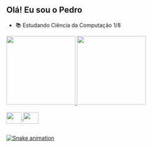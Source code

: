 ## Olá! Eu sou o Pedro

- 📚 Estudando Ciência da Computação 1/8

<div>
  <a href="https://github.com/pedrohnluiz">
  <img height="180em" src="https://github-readme-stats.vercel.app/api?username=pedrohnluiz&show_icons=true&theme=dracula&include_all_commits=true&count_private=true"/>
  <img height="180em" src="https://github-readme-stats.vercel.app/api/top-langs/?username=pedrohnluiz&layout=compact&langs_count=16&theme=dracula"/>
</div>

    
<div style="display: inline_block"><br>
  <img align="center" height="30" width="40" src="https://cdn.jsdelivr.net/gh/devicons/devicon/icons/python/python-original.svg"">
  <img align="center" height="30" width="40" src="https://cdn.jsdelivr.net/gh/devicons/devicon/icons/java/java-original.svg"">
</div>

  ##

<div>
  
  ![Snake animation](https://github.com/pedrohnluiz/pedrohnluiz/blob/output/github-contribution-grid-snake.svg)
  
</div>
